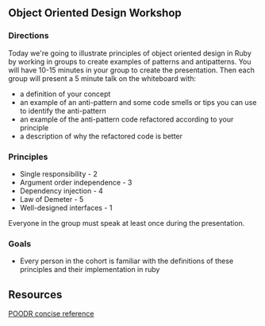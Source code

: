 ## Object Oriented Design Workshop

### Directions
Today we're going to illustrate principles of object oriented design in Ruby by working in groups to create examples of patterns and antipatterns.  You will have 10-15 minutes in your group to create the presentation.  Then each group will present a 5 minute talk on the whiteboard with:
- a definition of your concept 
- an example of an anti-pattern and some code smells or tips you can use to identify the anti-pattern
- an example of the anti-pattern code refactored according to your principle
- a description of why the refactored code is better

### Principles
- Single responsibility - 2
- Argument order independence - 3
- Dependency injection - 4
- Law of Demeter - 5
- Well-designed interfaces - 1 

Everyone in the group must speak at least once during the presentation.

### Goals
- Every person in the cohort is familiar with the definitions of these principles and their implementation in ruby

## Resources

[POODR concise reference](http://stharlow.tumblr.com/post/53808517270/poodr-book-reference)
